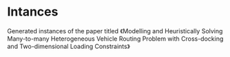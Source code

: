 # Intances

Generated instances of the paper titled 《Modelling and Heuristically Solving Many-to-many Heterogeneous Vehicle Routing Problem with Cross-docking and Two-dimensional Loading Constraints》
